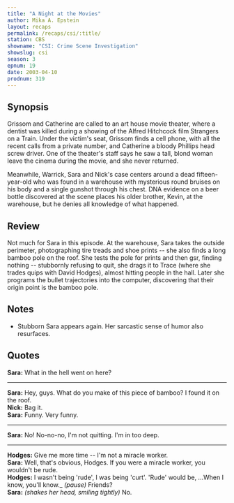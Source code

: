 ```yaml
---
title: "A Night at the Movies"
author: Mika A. Epstein
layout: recaps
permalink: /recaps/csi/:title/
station: CBS
showname: "CSI: Crime Scene Investigation"
showslug: csi
season: 3
epnum: 19
date: 2003-04-10
prodnum: 319
---
```


## Synopsis

Grissom and Catherine are called to an art house movie theater, where a dentist was killed during a showing of the Alfred Hitchcock film Strangers on a Train. Under the victim's seat, Grissom finds a cell phone, with all the recent calls from a private number, and Catherine a bloody Phillips head screw driver. One of the theater's staff says he saw a tall, blond woman leave the cinema during the movie, and she never returned.

Meanwhile, Warrick, Sara and Nick's case centers around a dead fifteen-year-old who was found in a warehouse with mysterious round bruises on his body and a single gunshot through his chest. DNA evidence on a beer bottle discovered at the scene places his older brother, Kevin, at the warehouse, but he denies all knowledge of what happened.

## Review

Not much for Sara in this episode. At the warehouse, Sara takes the outside perimeter, photographing tire treads and shoe prints -- she also finds a long bamboo pole on the roof. She tests the pole for prints and then gsr, finding nothing -- stubbornly refusing to quit, she drags it to Trace (where she trades quips with David Hodges), almost hitting people in the hall. Later she programs the bullet trajectories into the computer, discovering that their origin point is the bamboo pole.

## Notes

* Stubborn Sara appears again. Her sarcastic sense of humor also resurfaces.

## Quotes

**Sara:** What in the hell went on here?

- - -

**Sara:** Hey, guys. What do you make of this piece of bamboo? I found it on the roof.\
**Nick:** Bag it.\
**Sara:** Funny. Very funny.

- - -

**Sara:** No! No-no-no, I'm not quitting. I'm in too deep.

- - -

**Hodges:** Give me more time -- I'm not a miracle worker.\
**Sara:** Well, that's obvious, Hodges. If you were a miracle worker, you wouldn't be rude.\
**Hodges:** I wasn't being 'rude', I was being 'curt'. 'Rude' would be, ...When I know, you'll know._ _(pause)_ Friends?\
**Sara:** _(shakes her head, smiling tightly)_ No.
